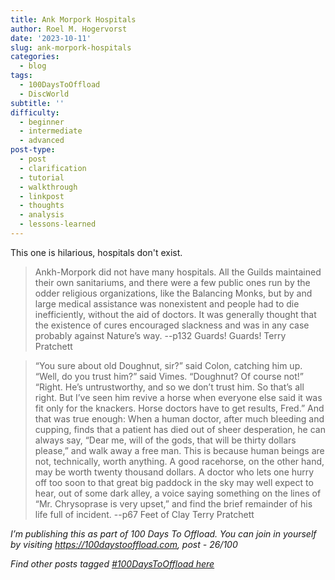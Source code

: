 ```yaml
---
title: Ank Morpork Hospitals
author: Roel M. Hogervorst
date: '2023-10-11'
slug: ank-morpork-hospitals
categories:
  - blog
tags:
  - 100DaysToOffload
  - DiscWorld
subtitle: ''
difficulty:
  - beginner
  - intermediate
  - advanced
post-type:
  - post
  - clarification
  - tutorial
  - walkthrough
  - linkpost
  - thoughts
  - analysis
  - lessons-learned
---
```

This one is hilarious, hospitals don't exist. 


> Ankh-Morpork did not have many hospitals. All the Guilds maintained their own sanitariums, and there were a few public ones run by the odder religious organizations, like the Balancing Monks, but by and large medical assistance was nonexistent and people had to die inefficiently, without the aid of doctors. It was generally thought that the existence of cures encouraged slackness and was in any case probably against Nature’s way. --p132 Guards! Guards! Terry Pratchett


> “You sure about old Doughnut, sir?” said Colon, catching him up. “Well, do you trust him?” said Vimes. “Doughnut? Of course not!” “Right. He’s untrustworthy, and so we don’t trust him. So that’s all right. But I’ve seen him revive a horse when everyone else said it was fit only for the knackers. Horse doctors have to get results, Fred.” And that was true enough: When a human doctor, after much bleeding and cupping, finds that a patient has died out of sheer desperation, he can always say, “Dear me, will of the gods, that will be thirty dollars please,” and walk away a free man. This is because human beings are not, technically, worth anything. A good racehorse, on the other hand, may be worth twenty thousand dollars. A doctor who lets one hurry off too soon to that great big paddock in the sky may well expect to hear, out of some dark alley, a voice saying something on the lines of “Mr. Chrysoprase is very upset,” and find the brief remainder of his life full of incident. --p67 Feet of Clay Terry Pratchett



*I’m publishing this as part of 100 Days To Offload. You can join in yourself by visiting https://100daystooffload.com, post - 26/100*

*Find other posts tagged  [#100DaysToOffload here](https://notes.rmhogervorst.nl/tags/100DaysToOffload/)*
